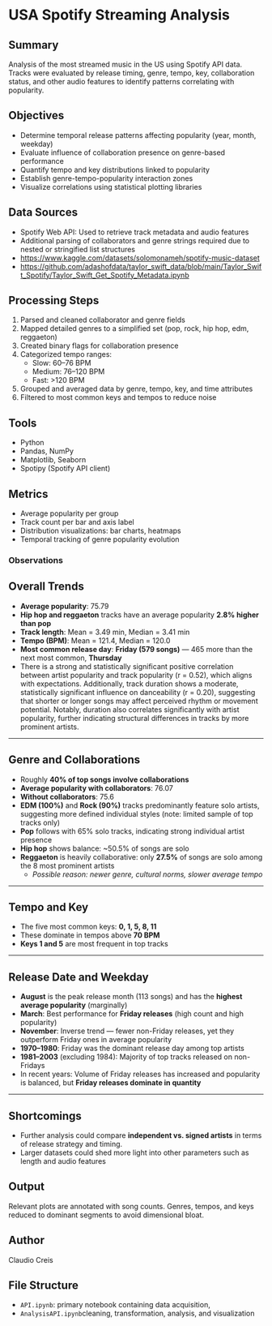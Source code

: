 # USA Spotify Streaming Analysis

## Summary

Analysis of the most streamed music in the US using Spotify API data. Tracks were evaluated by release timing, genre, tempo, key, collaboration status, and other audio features to identify patterns correlating with popularity.

## Objectives

- Determine temporal release patterns affecting popularity (year, month, weekday)
- Evaluate influence of collaboration presence on genre-based performance
- Quantify tempo and key distributions linked to popularity
- Establish genre-tempo-popularity interaction zones
- Visualize correlations using statistical plotting libraries

## Data Sources

- Spotify Web API: Used to retrieve track metadata and audio features
- Additional parsing of collaborators and genre strings required due to nested or stringified list structures
- https://www.kaggle.com/datasets/solomonameh/spotify-music-dataset
- https://github.com/adashofdata/taylor_swift_data/blob/main/Taylor_Swift_Spotify/Taylor_Swift_Get_Spotify_Metadata.ipynb

## Processing Steps

1. Parsed and cleaned collaborator and genre fields
2. Mapped detailed genres to a simplified set (pop, rock, hip hop, edm, reggaeton)
3. Created binary flags for collaboration presence
4. Categorized tempo ranges:  
   - Slow: 60–76 BPM  
   - Medium: 76–120 BPM  
   - Fast: >120 BPM  
5. Grouped and averaged data by genre, tempo, key, and time attributes
6. Filtered to most common keys and tempos to reduce noise

## Tools

- Python
- Pandas, NumPy
- Matplotlib, Seaborn
- Spotipy (Spotify API client)

## Metrics

- Average popularity per group
- Track count per bar and axis label
- Distribution visualizations: bar charts, heatmaps
- Temporal tracking of genre popularity evolution

### Observations

## Overall Trends
- **Average popularity**: 75.79  
- **Hip hop and reggaeton** tracks have an average popularity **2.8% higher than pop**  
- **Track length**: Mean = 3.49 min, Median = 3.41 min  
- **Tempo (BPM)**: Mean = 121.4, Median = 120.0  
- **Most common release day**: **Friday (579 songs)** — 465 more than the next most common, **Thursday**
- There is a strong and statistically significant positive correlation between artist popularity and track popularity (r = 0.52), which aligns with expectations. Additionally, track duration shows a moderate, statistically significant influence on danceability (r = 0.20), suggesting that shorter or longer songs may affect perceived rhythm or movement potential. Notably, duration also correlates significantly with artist popularity, further indicating structural differences in tracks by more prominent artists.

---

## Genre and Collaborations
- Roughly **40% of top songs involve collaborations**
- **Average popularity with collaborators**: 76.07  
- **Without collaborators**: 75.6  
- **EDM (100%)** and **Rock (90%)** tracks predominantly feature solo artists, suggesting more defined individual styles (note: limited sample of top tracks only)  
- **Pop** follows with 65% solo tracks, indicating strong individual artist presence  
- **Hip hop** shows balance: ~50.5% of songs are solo  
- **Reggaeton** is heavily collaborative: only **27.5%** of songs are solo among the 8 most prominent artists  
  - _Possible reason: newer genre, cultural norms, slower average tempo_

---

## Tempo and Key
- The five most common keys: **0, 1, 5, 8, 11**  
- These dominate in tempos above **70 BPM**
- **Keys 1 and 5** are most frequent in top tracks

---

## Release Date and Weekday
- **August** is the peak release month (113 songs) and has the **highest average popularity** (marginally)
- **March**: Best performance for **Friday releases** (high count and high popularity)
- **November**: Inverse trend — fewer non-Friday releases, yet they outperform Friday ones in average popularity
- **1970–1980**: Friday was the dominant release day among top artists
- **1981–2003** (excluding 1984): Majority of top tracks released on non-Fridays
- In recent years: Volume of Friday releases has increased and popularity is balanced, but **Friday releases dominate in quantity**

---

## Shortcomings
- Further analysis could compare **independent vs. signed artists** in terms of release strategy and timing. 
- Larger datasets could shed more light into other parameters such as length and audio features




## Output

Relevant plots are annotated with song counts. Genres, tempos, and keys reduced to dominant segments to avoid dimensional bloat.

## Author

Claudio Creis

## File Structure

- `API.ipynb`: primary notebook containing data acquisition,
- `AnalysisAPI.ipynb`cleaning, transformation, analysis, and visualization
